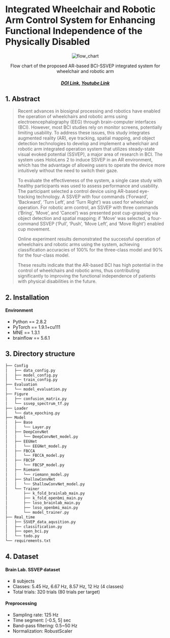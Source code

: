 # Integrated Wheelchair and Robotic Arm Control System for Enhancing Functional Independence of the Physically Disabled

<div align=center>

![flow_chart](https://github.com/Junsu0213/BrainLab_RealTimeSSVEP/assets/128777619/6666b5e9-7723-4c2b-a77d-e1edb0ce9172)

Flow chart of the proposed AR-based BCI-SSVEP integrated system for wheelchair and robotic arm

##### [DOI Link,](https://dcollection.korea.ac.kr/srch/srchDetail/000000278021) [Youtube Link](https://youtu.be/hDDy_OVMIyI)

</div>

## 1. Abstract
> Recent advances in biosignal processing and robotics have enabled the operation of wheelchairs and robotic arms using electroencephalography (EEG) through brain-computer interfaces (BCI). However, most BCI studies rely on monitor screens, potentially limiting usability. To address these issues, this study integrates augmented reality (AR), eye tracking, spatial mapping, and object detection technologies to develop and implement a wheelchair and robotic arm integrated operation system that utilizes steady-state visual evoked potential (SSVEP), a major area of research in BCI. The system uses HoloLens 2 to induce SSVEP in an AR environment, which has the advantage of allowing users to operate the device more intuitively without the need to switch their gaze.
> 
> To evaluate the effectiveness of the system, a single case study with healthy participants was used to assess performance and usability. The participant selected a control device using AR-based eye-tracking technology. A SSVEP with four commands (‘Forward’, ‘Backward’, ‘Turn Left’, and ‘Turn Right’) was used for wheelchair operation. For robotic arm control, an SSVEP with three commands (‘Bring’, ‘Move’, and ‘Cancel’) was presented post cup-grasping via object detection and spatial mapping; if 'Move' was selected, a four-command SSVEP (‘Pull’, ‘Push’, ‘Move Left’, and ‘Move Right’) enabled cup movement.
> 
> Online experiment results demonstrated the successful operation of wheelchairs and robotic arms using the system, achieving classification accuracies of 100% for the three-class model and 90% for the four-class model.
> 
> These results indicate that the AR-based BCI has high potential in the control of wheelchairs and robotic arms, thus contributing significantly to improving the functional independence of patients with physical disabilities in the future.

## 2. Installation

#### Environment
* Python == 2.8.2
* PyTorch == 1.9.1+cu111
* MNE == 1.3.1
* brainflow == 5.6.1

## 3. Directory structure
```bash
├── Config
│   ├── data_config.py
│   ├── model_config.py
│   └── train_config.py
├── Evaluation
│   └── model_evaluation.py
├── Figure
│   ├── confusion_matrix.py
│   └── ssvep_spectrum_tf.py
├── Loader
│   └── data_epoching.py
├── Model
│   ├── Base
│   │   └── Layer.py
│   ├── DeepConvNet
│   │   └── DeepConvNet_model.py
│   ├── EEGNet
│   │   └── EEGNet_model.py
│   ├── FBCCA
│   │   └── FBCCA_model.py
│   ├── FBCSP
│   │   └── FBCSP_model.py
│   ├── Riemann
│   │   └── riemann_model.py
│   ├── ShallowConvNet
│   │   └── ShallowConvNet_model.py
│   └── Trainer
│       ├── k_fold_brainlab_main.py
│       ├── k_fold_openbmi_main.py
│       ├── loso_brainlab_main.py
│       ├── loso_openbmi_main.py
│       └── model_trainer.py
├── Real_time
│   ├── SSVEP_data_aqusition.py
│   ├── classification.py
│   ├── open_bci.py
│   └── todo.py
└── requirements.txt
```

## 4. Dataset

#### Brain Lab. SSVEP dataset
* 8 subjects
* Classes: 5.45 Hz, 6.67 Hz, 8.57 Hz, 12 Hz (4 classes)
* Total trials: 320 trials (80 trials per target)

#### Preprocessing
* Sampling rate: 125 Hz
* Time segment: [-0.5, 5] sec
* Band-pass filtering: 0.5~50 Hz
* Normalization: RobustScaler
